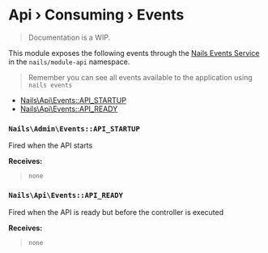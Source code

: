 # Api › Consuming › Events
> Documentation is a WIP.


This module exposes the following events through the [Nails Events Service](https://github.com/nails/common/blob/master/docs/intro/events.md) in the `nails/module-api` namespace.

> Remember you can see all events available to the application using `nails events`



- [Nails\Api\Events::API_STARTUP](#api-startup)
- [Nails\Api\Events::API_READY](#api-ready)



<a name="api-startup"></a>
### `Nails\Admin\Events::API_STARTUP`

Fired when the API starts

**Receives:**

> ```
> none
> ```


<a name="api-ready"></a>
### `Nails\Api\Events::API_READY`

Fired when the API is ready but before the controller is executed

**Receives:**

> ```
> none
> ```

